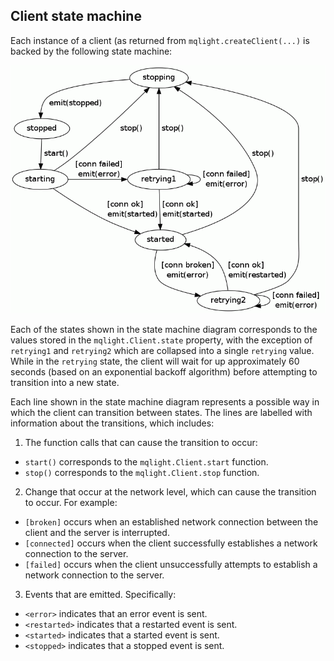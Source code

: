 ## Client state machine

Each instance of a client (as returned from `mqlight.createClient(...)` is
backed by the following state machine:

![Diagram of a state machine](state-machine.gif)

Each of the states shown in the state machine diagram corresponds to the values
stored in the `mqlight.Client.state` property, with the exception of `retrying1`
and `retrying2` which are collapsed into a single `retrying` value. While in the
`retrying` state, the client will wait for up approximately 60 seconds (based on
an exponential backoff algorithm) before attempting to transition into a new
state.

Each line shown in the state machine diagram represents a possible way in which
the client can transition between states. The lines are labelled with
information about the transitions, which includes:
1. The function calls that can cause the transition to occur:
  * `start()` corresponds to the `mqlight.Client.start` function.
  * `stop()` corresponds to the `mqlight.Client.stop` function.
2. Change that occur at the network level, which can cause the transition to
   occur. For example:
  * `[broken]` occurs when an established network connection between the client
    and the server is interrupted.
  * `[connected]` occurs when the client successfully establishes a network
    connection to the server.
  * `[failed]` occurs when the client unsuccessfully attempts to establish a
    network connection to the server.
3. Events that are emitted. Specifically:
  * `<error>` indicates that an error event is sent.
  * `<restarted>` indicates that a restarted event is sent.
  * `<started>` indicates that a started event is sent.
  * `<stopped>` indicates that a stopped event is sent.
